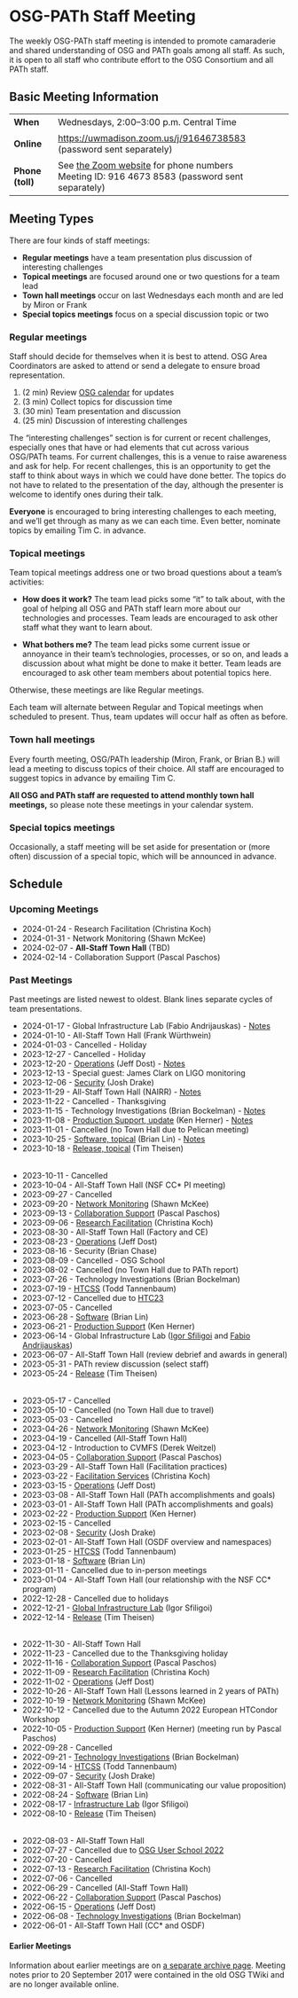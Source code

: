 # OSG-PATh Staff Meeting

The weekly OSG-PATh staff meeting is intended to promote camaraderie and
shared understanding of OSG and PATh goals among all staff.
As such, it is open to all staff who contribute effort to the OSG Consortium
and all PATh staff.

## Basic Meeting Information

<style>
  table#coordinates td { padding-top: 0.5ex; padding-bottom: 0.5ex; }
</style>
<table id="coordinates">
  <tr> <td><strong>When</strong></td> <td>Wednesdays, 2:00–3:00 p.m. Central Time</td> </tr>
  <tr>
    <td><strong>Online</strong></td>
    <td><a href="https://uwmadison.zoom.us/j/91646738583">https://uwmadison.zoom.us/j/91646738583</a> (password sent separately)</td>
  </tr>
  <tr>
    <td><strong>Phone (toll)</strong></td>
    <td>
      See <a href="https://uwmadison.zoom.us/u/abQyBkAVbS">the Zoom website</a> for phone numbers<br>
      Meeting ID: 916 4673 8583 (password sent separately)
    </td>
  </tr>
</table>

## Meeting Types

There are four kinds of staff meetings:

*  **Regular meetings** have a team presentation plus discussion of interesting challenges
*  **Topical meetings** are focused around one or two questions for a team lead
*  **Town hall meetings** occur on last Wednesdays each month and are led by Miron or Frank
*  **Special topics meetings** focus on a special discussion topic or two

### Regular meetings

Staff should decide for themselves when it is best to attend.
OSG Area Coordinators are asked to attend or send a delegate to ensure broad representation.

1.  (2 min) Review [OSG calendar](https://calendar.google.com/calendar/embed?src=7597sl1am95q5dcg4ii0hggj4g%40group.calendar.google.com) for updates
1.  (3 min) Collect topics for discussion time
1.  (30 min) Team presentation and discussion
1.  (25 min) Discussion of interesting challenges

The “interesting challenges” section is for current or recent challenges,
especially ones that have or had elements that cut across various OSG/PATh teams.
For current challenges, this is a venue to raise awareness and ask for help.
For recent challenges, this is an opportunity to get the staff to think about ways in which we could have done better.
The topics do not have to related to the presentation of the day,
although the presenter is welcome to identify ones during their talk.

**Everyone** is encouraged to bring interesting challenges to each meeting,
and we’ll get through as many as we can each time.
Even better, nominate topics by emailing Tim C. in advance.

### Topical meetings

Team topical meetings address one or two broad questions about a team’s activities:

*   **How does it work?**  The team lead picks some “it” to talk about,
    with the goal of helping all OSG and PATh staff learn more about our technologies and processes.
    Team leads are encouraged to ask other staff what they want to learn about.

*   **What bothers me?**  The team lead picks some current issue or annoyance
    in their team’s technologies, processes, or so on,
    and leads a discussion about what might be done to make it better.
    Team leads are encouraged to ask other team members about potential topics here.

Otherwise, these meetings are like Regular meetings.

Each team will alternate between Regular and Topical meetings when scheduled to present.
Thus, team updates will occur half as often as before.

### Town hall meetings

Every fourth meeting, OSG/PATh leadership (Miron, Frank, or Brian B.)
will lead a meeting to discuss topics of their choice.
All staff are encouraged to suggest topics in advance by emailing Tim C.

**All OSG and PATh staff are requested to attend monthly town hall meetings,**
so please note these meetings in your calendar system.

### Special topics meetings

Occasionally, a staff meeting will be set aside for presentation or (more often) discussion
of a special topic, which will be announced in advance.

## Schedule

### Upcoming Meetings

-   2024-01-24 - Research Facilitation (Christina Koch)
-   2024-01-31 - Network Monitoring (Shawn McKee)
-   2024-02-07 - **All-Staff Town Hall** (TBD)
-   2024-02-14 - Collaboration Support (Pascal Paschos)

### Past Meetings

Past meetings are listed newest to oldest.
Blank lines separate cycles of team presentations.

-   2024-01-17 - Global Infrastructure Lab (Fabio Andrijauskas) - [Notes](https://docs.google.com/document/d/1g7RIbnsF6M9r3cQ7HpU6wPY61879gdJzQ4CVD4-HNGg/)
-   2024-01-10 - All-Staff Town Hall (Frank Würthwein)
-   2024-01-03 - Cancelled - Holiday
-   2023-12-27 - Cancelled - Holiday
-   2023-12-20 - [Operations](https://docs.google.com/presentation/d/1vj_KqHCpDV4o3vdtlV-UMarH4xdKkHVTg6DErd7rGbc/) (Jeff Dost) - [Notes](https://docs.google.com/document/d/1Xos2AdtOdKbKoCIVI6JSc-2rS8NSK6CpcqDX1uiJrUI/)
-   2023-12-13 - Special guest: James Clark on LIGO monitoring
-   2023-12-06 - [Security](https://drive.google.com/file/d/1B0dhbHPy_0bSquwUvlY84t_LYzBy2UhD/) (Josh Drake)
-   2023-11-29 - All-Staff Town Hall (NAIRR) - [Notes](https://docs.google.com/document/d/1JBo5NYIWMuYDn0VdmcJjvvbHO0CIeQphbx8TyXOD960/)
-   2023-11-22 - Cancelled - Thanksgiving
-   2023-11-15 - Technology Investigations (Brian Bockelman) - [Notes](https://docs.google.com/document/d/1E_QF5yIjjYb6lNmCsum8xsJC8-tfKAW2/)
-   2023-11-08 - [Production Support, update](https://docs.google.com/presentation/d/1a-SEjsFG35AignfNThq9Ge-yK44fOX-H/) (Ken Herner) - [Notes](https://docs.google.com/document/d/1tVVrcocska-KUoF4h6ucqHVvDfNqmC5H9BXa1iubURA/)
-   2023-11-01 - Cancelled (no Town Hall due to Pelican meeting)
-   2023-10-25 - [Software, topical](https://docs.google.com/presentation/d/1bWcyGFnMUQ6WG4H77taFLP6vum6ci0V1MXLCXq8_89I) (Brian Lin) - [Notes](https://docs.google.com/document/d/1yGVP6QcIJV2v_FbfF8pC5wkuvObZoTJ4WeLArEUH0c8/)
-   2023-10-18 - [Release, topical](https://docs.google.com/presentation/d/13nSM8gVrQ-30GIB82bQSpPDZqDiZwxVuWNOCljd0rpQ/) (Tim Theisen)

<div style="height: 0.5ex"></div>

-   2023-10-11 - Cancelled
-   2023-10-04 - All-Staff Town Hall (NSF CC* PI meeting)
-   2023-09-27 - Cancelled
-   2023-09-20 - [Network Monitoring](https://docs.google.com/presentation/d/1ThCUgWPvio3DFVwJAW9xIqQGqN6wyOaNgT4voWodlKc/) (Shawn McKee)
-   2023-09-13 - [Collaboration Support](https://docs.google.com/presentation/d/1vWrXePaMu1UVPQdr1JfRORVNW2ciwj0d6cBMludkv_c/) (Pascal Paschos)
-   2023-09-06 - [Research Facilitation](https://docs.google.com/presentation/d/1_NHzchSqLy_OHt6oxnxL2plWeEMycEAXlyLi73FRMpo/) (Christina Koch)
-   2023-08-30 - All-Staff Town Hall (Factory and CE)
-   2023-08-23 - [Operations](https://docs.google.com/presentation/d/14z4FcGvfNORumi-5wMHkjyFzx7A4xPAkTHvVjaDoL64/) (Jeff Dost)
-   2023-08-16 - Security (Brian Chase)
-   2023-08-09 - Cancelled - OSG School
-   2023-08-02 - Cancelled (no Town Hall due to PATh report)
-   2023-07-26 - Technology Investigations (Brian Bockelman)
-   2023-07-19 - [HTCSS](https://docs.google.com/presentation/d/1cvPfqxU0UHGMpmzRTHTL9LNA1igJGel7/) (Todd Tannenbaum)
-   2023-07-12 - Cancelled due to [HTC23](https://agenda.hep.wisc.edu/event/2014/)
-   2023-07-05 - Cancelled
-   2023-06-28 - [Software](https://docs.google.com/presentation/d/1GfBW_JHPPK9T4_NoOh56rr8yAbyubraxUIavH1vVTo0) (Brian Lin)
-   2023-06-21 - [Production Support](https://drive.google.com/file/d/1mJtXbJHZbrqajFlmC9teRtyKwyFMdiXH/) (Ken Herner)
-   2023-06-14 - Global Infrastructure Lab ([Igor Sfiligoi](https://docs.google.com/presentation/d/11MW6JwOLgqettzwqpa3CnTpA-Uqfr2Tu/) and [Fabio Andrijauskas](https://docs.google.com/presentation/d/1t_Tfy8fpkqLy73Ane_1EEdQBOpAbbZkUe7Z8oMVBGlA/))
-   2023-06-07 - All-Staff Town Hall (review debrief and awards in general)
-   2023-05-31 - PATh review discussion (select staff)
-   2023-05-24 - [Release](https://docs.google.com/presentation/d/1B7wnhiJ5CdwBFQOUTu8JyQWWdlr65YS38nui3SzmKgU/) (Tim Theisen)

<div style="height: 0.5ex"></div>

-   2023-05-17 - Cancelled
-   2023-05-10 - Cancelled (no Town Hall due to travel)
-   2023-05-03 - Cancelled
-   2023-04-26 - [Network Monitoring](https://docs.google.com/presentation/d/1R2_zaDwadwnkOy6WRYPCo5TnKULHVewPXCGUerbQuCg/) (Shawn McKee)
-   2023-04-19 - Cancelled (All-Staff Town Hall)
-   2023-04-12 - Introduction to CVMFS (Derek Weitzel)
-   2023-04-05 - [Collaboration Support](https://docs.google.com/presentation/d/1XFuDaikLm996lhWTOw_5OXQgrOqKBEYVOHQbDO9TrX0/) (Pascal Paschos)
-   2023-03-29 - All-Staff Town Hall (Facilitation practices)
-   2023-03-22 - [Facilitation Services](https://docs.google.com/presentation/d/1J7aXa0n1hHSC-5WvutsvSYg_eUwPqX_aFVExTbOH16I) (Christina Koch)
-   2023-03-15 - [Operations](https://docs.google.com/presentation/d/1o2IUlIeKAgnLYL0DjyKhGHK-pJBFD-Io-hPIhEOBDEs/) (Jeff Dost)
-   2023-03-08 - All-Staff Town Hall (PATh accomplishments and goals)
-   2023-03-01 - All-Staff Town Hall (PATh accomplishments and goals)
-   2023-02-22 - [Production Support](https://drive.google.com/file/d/1Ay87Um7mtnylpDp-EAyIh3h_WHPKuO9w/) (Ken Herner)
-   2023-02-15 - Cancelled
-   2023-02-08 - [Security](https://drive.google.com/file/d/1WnpqQNenNDI8yopmwAfnIbVOcy9LOOPb/) (Josh Drake)
-   2023-02-01 - All-Staff Town Hall (OSDF overview and namespaces)
-   2023-01-25 - [HTCSS](https://docs.google.com/presentation/d/1R3JDYZNKNkMzBhHpj4OejzYXhHvA1nLj/) (Todd Tannenbaum)
-   2023-01-18 - [Software](https://docs.google.com/presentation/d/1KfaVc7NWJ9WpWT4DVuZNV81wAOpdBKcx0R4AJgMmHXU/) (Brian Lin)
-   2023-01-11 - Cancelled due to in-person meetings
-   2023-01-04 - All-Staff Town Hall (our relationship with the NSF CC* program)
-   2022-12-28 - Cancelled due to holidays
-   2022-12-21 - [Global Infrastructure Lab](https://drive.google.com/file/d/1JT7eks7k7Pkbva5lP-6H055XP1MGtahY) (Igor Sfiligoi)
-   2022-12-14 - [Release](https://docs.google.com/presentation/d/1MtDp3BkquscEAyikE4IrOITokLTCF78jioL-gppnVBc/) (Tim Theisen)

<div style="height: 0.5ex"></div>

-   2022-11-30 - All-Staff Town Hall
-   2022-11-23 - Cancelled due to the Thanksgiving holiday
-   2022-11-16 - [Collaboration Support](https://docs.google.com/presentation/d/12whownn2Jopo6kc9KMoBDlXrf4SArDALH8l_1-3kIcs/) (Pascal Paschos)
-   2022-11-09 - [Research Facilitation](https://docs.google.com/presentation/d/1gU8eecjOj34P6idZVL19gJMdPiDEwtX2wDE8MtfIOGw/) (Christina Koch)
-   2022-11-02 - [Operations](https://docs.google.com/presentation/d/1-j2PwVfNa0MtdBm2DqrN68xD_jD8ej252AKiZAigG8g/) (Jeff Dost)
-   2022-10-26 - All-Staff Town Hall (Lessons learned in 2 years of PATh)
-   2022-10-19 - [Network Monitoring](https://docs.google.com/presentation/d/1REf6QXYyObGvMkt_QeA5BNMmv70U8YIjF1gPCfNfLu8/) (Shawn McKee)
-   2022-10-12 - Cancelled due to the Autumn 2022 European HTCondor Workshop
-   2022-10-05 - [Production Support](https://drive.google.com/file/d/1hJjt8Fq2tFDhWV-F-5NS_XJss6KqVQQ3/) (Ken Herner) (meeting run by Pascal Paschos)
-   2022-09-28 - Cancelled
-   2022-09-21 - [Technology Investigations](https://docs.google.com/presentation/d/1BBM_SdViHHByPE1FOtMmhIezCgL895wr/) (Brian Bockelman)
-   2022-09-14 - [HTCSS](https://docs.google.com/presentation/d/1b3VQu5cTIqCT-jwtQ_WuzSIdttALOicm/) (Todd Tannenbaum)
-   2022-09-07 - [Security](https://drive.google.com/file/d/10Lj5SrJ8v7BBsJTujdDZBe_FGglrgXAJ/view?usp=sharing) (Josh Drake)
-   2022-08-31 - All-Staff Town Hall (communicating our value proposition)
-   2022-08-24 - [Software](https://docs.google.com/presentation/d/11DK-uIZZgb1tYIbyy812thGC9I7igu3dacjWUp1k_yU) (Brian Lin)
-   2022-08-17 - [Infrastructure Lab](https://drive.google.com/file/d/1HAVGra36pDSZHSX4JYhUzNlANMhEM8FY) (Igor Sfiligoi)
-   2022-08-10 - [Release](https://docs.google.com/presentation/d/13NVZEHXxhBg5wwxTfw0VgFj5q5HU6whtCvt9oKJMVbU/) (Tim Theisen)

<div style="height: 0.5ex"></div>

- 2022-08-03 - All-Staff Town Hall
- 2022-07-27 - Cancelled due to [OSG User School 2022](https://osg-htc.org/user-school-2022/)
- 2022-07-20 - Cancelled
- 2022-07-13 - [Research Facilitation](https://docs.google.com/presentation/d/1LxLAf8k438mSdgdd7OrMQMattKEaGnTT3J50lLvOLlI/) (Christina Koch)
- 2022-07-06 - Cancelled
- 2022-06-29 - Cancelled (All-Staff Town Hall)
- 2022-06-22 - [Collaboration Support](https://docs.google.com/presentation/d/1Q1Oqap5SimUWlfalQyPlfQzDQMBQVTm1jrGxFrpYars/) (Pascal Paschos)
- 2022-06-15 - [Operations](https://docs.google.com/presentation/d/19Bt47Dl2ryDCpNVoPcDtQQCUoNRgeUuLcQ6b09wnXXQ/) (Jeff Dost)
- 2022-06-08 - [Technology Investigations](https://drive.google.com/file/d/1HoB2h7I-jT-YRsaxxBIcShyGMafHtknx/) (Brian Bockelman)
- 2022-06-01 - All-Staff Town Hall (CC* and OSDF)

#### Earlier Meetings

Information about earlier meetings are on [a separate archive page](ac-meeting-archive.md).  Meeting
notes prior to 20 September 2017 were contained in the old OSG TWiki and are no longer available online.
